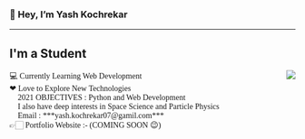 ### 👋 Hey, I’m Yash Kochrekar
---
## I'm a Student

<p style="font-family:verdana"><img src="https://media.giphy.com/media/gh0RRgkTXedvF0pDc0/giphy.gif" align="right">
💻 Currently Learning Web Development<br>
❤ Love to Explore New Technologies<br>
🚀 2021 OBJECTIVES : Python and Web Development<br>
🌌 I also have deep interests in Space Science and Particle Physics<br>
📧 Email : ***yash.kochrekar07@gamil.com***<br>
👉🏻 Portfolio Website :- (COMING SOON 😉)<br>
  <a href="https://github.com/Yash-Kochrekar"></a></p>







<!-- 
- 💻 Currently Learning Web Development
- ❤ Love to Explore New Technologies
- 🚀 2021 OBJECTIVES : Python and Web Development
- 🌌 I also have deep interests in Space Science and Particle Physics
- 📧 Email : ***yash.kochrekar07@gamil.com***
- 👉🏻 Portfolio Website :- (COMING SOON 😉)
 -->
<!---
Yash-Kochrekar/Yash-Kochrekar is a ✨ special ✨ repository because its `README.md` (this file) appears on your GitHub profile.
You can click the Preview link to take a look at your changes.
--->
